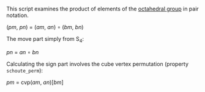 This script examines the product of elements of the
<a href="https://en.wikiversity.org/wiki/Full_octahedral_group">octahedral group</a> in pair notation.

(_pm_, _pn_) = (_am_, _an_) ∘ (_bm_, _bn_)

The move part simply from S<sub>4</sub>:

_pn_ = _an_ ∘ _bn_

Calculating the sign part involves the cube vertex permutation (property `schoute_perm`):

_pm_ = cvp(_am_, _an_)[_bm_]
